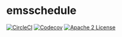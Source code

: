 # emsschedule
[![CircleCI](https://img.shields.io/circleci/project/byuoitav/emsschedule.svg)](https://circleci.com/gh/byuoitav/emsschedule) [![Codecov](https://img.shields.io/codecov/c/github/byuoitav/emsschedule.svg)](https://codecov.io/gh/byuoitav/emsschedule) [![Apache 2 License](https://img.shields.io/hexpm/l/plug.svg)](https://raw.githubusercontent.com/byuoitav/emsschedule/master/LICENSE)
